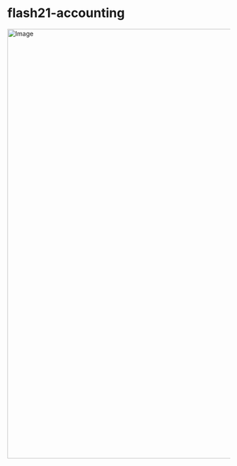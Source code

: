 # flash21-accounting
<img width="969" alt="Image" src="https://github.com/user-attachments/assets/a0767f3a-be71-46ad-b3a0-0ff1768b2243" />
